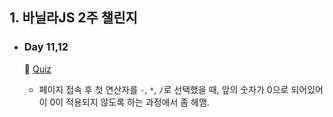 ## 1. 바닐라JS 2주 챌린지
- ### Day 11,12  

  📝 [Quiz](https://github.com/EunJaePark/JSstudy/tree/main/vanillaJS_Challenge/Quiz/Day11%2C12)  
    - 페이지 접속 후 첫 연산자를 `-`, `*`, `/`로 선택했을 때, 앞의 숫자가 0으로 되어있어 이 0이 적용되지 않도록 하는 과정에서 좀 헤맴.
   
